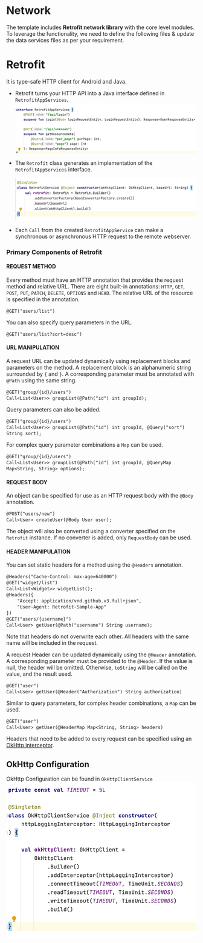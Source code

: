 # Network

The template includes **Retrofit network library** with the core level modules. To leverage the
functionality, we need to define the following files & update the data services files as per your requirement.

# Retrofit

It is type-safe HTTP client for Android and Java.

* Retrofit turns your HTTP API into a Java interface defined in `RetrofitAppServices`.
  ![image-20220110203508034](./assets/network/retro-app-services.png)

* The `Retrofit` class generates an implementation of the `RetrofitAppServices` interface.

  ![image-20220110203508034](./assets/network/retro-service.png)
  
* Each `Call` from the created `RetrofitAppService` can make a synchronous or asynchronous HTTP request to the remote webserver.


### **Primary Components of Retrofit**

#### REQUEST METHOD

Every method must have an HTTP annotation that provides the request method and relative URL. There are eight built-in annotations: `HTTP`, `GET`, `POST`, `PUT`, `PATCH`, `DELETE`, `OPTIONS` and `HEAD`. The relative URL of the resource is specified in the annotation.

```
@GET("users/list")
```

You can also specify query parameters in the URL.

```
@GET("users/list?sort=desc")
```

#### URL MANIPULATION

A request URL can be updated dynamically using replacement blocks and parameters on the method. A replacement block is an alphanumeric string surrounded by `{` and `}`. A corresponding parameter must be annotated with `@Path` using the same string.

```
@GET("group/{id}/users")
Call<List<User>> groupList(@Path("id") int groupId);
```

Query parameters can also be added.

```
@GET("group/{id}/users")
Call<List<User>> groupList(@Path("id") int groupId, @Query("sort") String sort);
```

For complex query parameter combinations a `Map` can be used.

```
@GET("group/{id}/users")
Call<List<User>> groupList(@Path("id") int groupId, @QueryMap Map<String, String> options);
```

#### REQUEST BODY

An object can be specified for use as an HTTP request body with the `@Body` annotation.

```
@POST("users/new")
Call<User> createUser(@Body User user);
```

The object will also be converted using a converter specified on the `Retrofit` instance. If no converter is added, only `RequestBody` can be used.

#### HEADER MANIPULATION

You can set static headers for a method using the `@Headers` annotation.

```
@Headers("Cache-Control: max-age=640000")
@GET("widget/list")
Call<List<Widget>> widgetList();
@Headers({
    "Accept: application/vnd.github.v3.full+json",
    "User-Agent: Retrofit-Sample-App"
})
@GET("users/{username}")
Call<User> getUser(@Path("username") String username);
```

Note that headers do not overwrite each other. All headers with the same name will be included in the request.

A request Header can be updated dynamically using the `@Header` annotation. A corresponding parameter must be provided to the `@Header`. If the value is null, the header will be omitted. Otherwise, `toString` will be called on the value, and the result used.

```
@GET("user")
Call<User> getUser(@Header("Authorization") String authorization)
```

Similar to query parameters, for complex header combinations, a `Map` can be used.

```
@GET("user")
Call<User> getUser(@HeaderMap Map<String, String> headers)
```

Headers that need to be added to every request can be specified using an [OkHttp interceptor](https://github.com/square/okhttp/wiki/Interceptors).



## OkHttp Configuration

OkHttp Configuration can be found in `OkHttpClientService`
![image-20220110203508034](./assets/network/retro-okhttp-config.png)